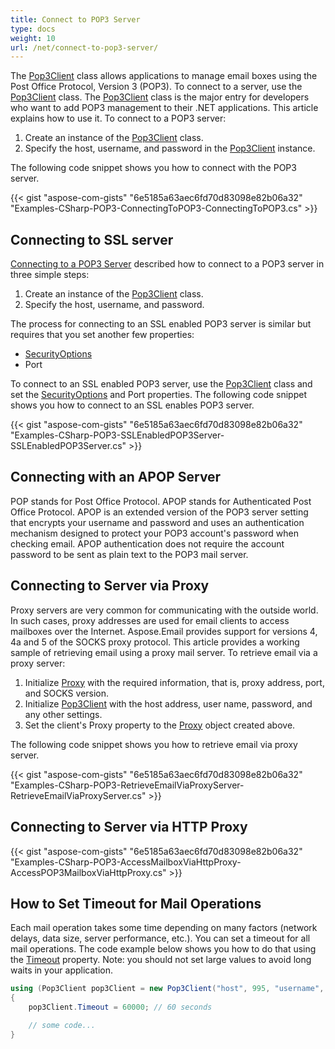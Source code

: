 ```yaml
---
title: Connect to POP3 Server
type: docs
weight: 10
url: /net/connect-to-pop3-server/
---
```



The [Pop3Client](https://apireference.aspose.com/email/net/aspose.email.clients.pop3/pop3client) class allows applications to manage email boxes using the Post Office Protocol, Version 3 (POP3). To connect to a server, use the [Pop3Client](https://apireference.aspose.com/email/net/aspose.email.clients.pop3/pop3client) class. The [Pop3Client](https://apireference.aspose.com/email/net/aspose.email.clients.pop3/pop3client) class is the major entry for developers who want to add POP3 management to their .NET applications. This article explains how to use it. To connect to a POP3 server:

1. Create an instance of the [Pop3Client](https://apireference.aspose.com/email/net/aspose.email.clients.pop3/pop3client) class.
1. Specify the host, username, and password in the [Pop3Client](https://apireference.aspose.com/email/net/aspose.email.clients.pop3/pop3client) instance.

The following code snippet shows you how to connect with the POP3 server.



{{< gist "aspose-com-gists" "6e5185a63aec6fd70d83098e82b06a32" "Examples-CSharp-POP3-ConnectingToPOP3-ConnectingToPOP3.cs" >}}
## **Connecting to SSL server**
[Connecting to a POP3 Server](#connecting-to-pop3-server) described how to connect to a POP3 server in three simple steps:

1. Create an instance of the [Pop3Client](https://apireference.aspose.com/email/net/aspose.email.clients.pop3/pop3client) class.
1. Specify the host, username, and password.

The process for connecting to an SSL enabled POP3 server is similar but requires that you set another few properties:

- [SecurityOptions](https://apireference.aspose.com/email/net/aspose.email.clients/securityoptions)
- Port

To connect to an SSL enabled POP3 server, use the [Pop3Client](https://apireference.aspose.com/email/net/aspose.email.clients.pop3/pop3client) class and set the [SecurityOptions](https://apireference.aspose.com/email/net/aspose.email.clients/securityoptions) and Port properties. The following code snippet shows you how to connect to an SSL enables POP3 server.



{{< gist "aspose-com-gists" "6e5185a63aec6fd70d83098e82b06a32" "Examples-CSharp-POP3-SSLEnabledPOP3Server-SSLEnabledPOP3Server.cs" >}}
## **Connecting with an APOP Server**
POP stands for Post Office Protocol. APOP stands for Authenticated Post Office Protocol. APOP is an extended version of the POP3 server setting that encrypts your username and password and uses an authentication mechanism designed to protect your POP3 account's password when checking email. APOP authentication does not require the account password to be sent as plain text to the POP3 mail server.
## **Connecting to Server via Proxy**
Proxy servers are very common for communicating with the outside world. In such cases, proxy addresses are used for email clients to access mailboxes over the Internet. Aspose.Email provides support for versions 4, 4a and 5 of the SOCKS proxy protocol. This article provides a working sample of retrieving email using a proxy mail server. To retrieve email via a proxy server:

1. Initialize [Proxy](https://apireference.aspose.com/email/net/aspose.email.clients/proxy) with the required information, that is, proxy address, port, and SOCKS version.
1. Initialize [Pop3Client](https://apireference.aspose.com/email/net/aspose.email.clients.pop3/pop3client) with the host address, user name, password, and any other settings.
1. Set the client's Proxy property to the [Proxy](https://apireference.aspose.com/email/net/aspose.email.clients/proxy) object created above.

The following code snippet shows you how to retrieve email via proxy server.

{{< gist "aspose-com-gists" "6e5185a63aec6fd70d83098e82b06a32" "Examples-CSharp-POP3-RetrieveEmailViaProxyServer-RetrieveEmailViaProxyServer.cs" >}}
## **Connecting to Server via HTTP Proxy**
{{< gist "aspose-com-gists" "6e5185a63aec6fd70d83098e82b06a32" "Examples-CSharp-POP3-AccessMailboxViaHttpProxy-AccessPOP3MailboxViaHttpProxy.cs" >}}

## **How to Set Timeout for Mail Operations**
Each mail operation takes some time depending on many factors (network delays, data size, server performance, etc.). You can set a timeout for all mail operations. The code example below shows you how to do that using the [Timeout](https://apireference.aspose.com/email/net/aspose.email.clients/emailclient/properties/timeout) property. Note: you should not set large values to avoid long waits in your application.

```csharp
using (Pop3Client pop3Client = new Pop3Client("host", 995, "username", "password", SecurityOptions.Auto))
{
    pop3Client.Timeout = 60000; // 60 seconds

    // some code...
}
```
